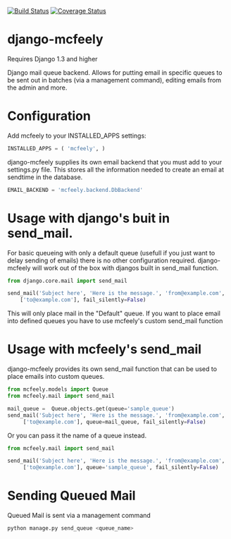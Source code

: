 [![Build Status](https://travis-ci.org/Khabi/django-mcfeely.png?branch=master)](https://travis-ci.org/Khabi/django-mcfeely)
[![Coverage Status](https://coveralls.io/repos/Khabi/django-mcfeely/badge.png?branch=master)](https://coveralls.io/r/Khabi/django-mcfeely?branch=master)

django-mcfeely
==============

Requires Django 1.3 and higher

Django mail queue backend.  Allows for putting email in specific queues to be sent out in batches (via a management command), editing emails from the admin and more.


Configuration
==============

Add mcfeely to your INSTALLED_APPS settings:
```python
INSTALLED_APPS = ( 'mcfeely', )
```

django-mcfeely supplies its own email backend that you must add to your settings.py file.  This stores all the information needed to create an email at sendtime in the database.
```python
EMAIL_BACKEND = 'mcfeely.backend.DbBackend'
```

Usage with django's buit in send_mail.
==============
For basic queueing with only a default queue (usefull if you just want to delay sending of emails) there is no other configuration required.  django-mcfeely will work out of the box with djangos built in send_mail function.
```python
from django.core.mail import send_mail

send_mail('Subject here', 'Here is the message.', 'from@example.com',
    ['to@example.com'], fail_silently=False)
```

This will only place mail in the "Default" queue.  If you want to place email into defined queues you have to use mcfeely's custom send_mail function

Usage with mcfeely's send_mail 
===============
django-mcfeely provides its own send_mail function that can be used to place emails into custom queues.

```python
from mcfeely.models import Queue
from mcfeely.mail import send_mail

mail_queue =  Queue.objects.get(queue='sample_queue')
send_mail('Subject here', 'Here is the message.', 'from@example.com',
     ['to@example.com'], queue=mail_queue, fail_silently=False)
```

Or you can pass it the name of a queue instead.
```python
from mcfeely.mail import send_mail

send_mail('Subject here', 'Here is the message.', 'from@example.com',
     ['to@example.com'], queue='sample_queue', fail_silently=False)
```

Sending Queued Mail
===============
Queued Mail is sent via a management command
```bash
python manage.py send_queue <queue_name>
```
